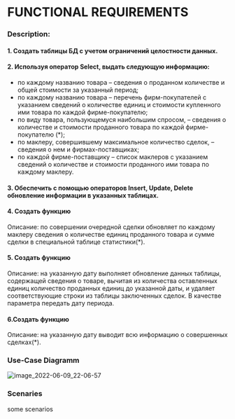 # FUNCTIONAL REQUIREMENTS

### Description:<br>
#### 1. Создать таблицы БД с учетом ограничений целостности данных.<br>
#### 2. Используя оператор Select, выдать следующую информацию:<br>
* по каждому названию товара – сведения о проданном количестве и общей стоимости за указанный период;<br>
* по каждому названию товара – перечень фирм-покупателей с указанием сведений о количестве единиц и стоимости купленного ими товара по каждой фирме-покупателю;<br>
* по виду товара, пользующемуся наибольшим спросом, – сведения о количестве и стоимости проданного товара по каждой фирме-покупателю (*);<br>
* по маклеру, совершившему максимальное количество сделок, – сведения о нем и фирмах-поставщиках;<br>
* по каждой фирме-поставщику – список маклеров с указанием сведений о количестве и стоимости проданного ими товара по каждому маклеру.<br>

#### 3. Обеспечить с помощью операторов Insert, Update, Delete обновление информации в указанных таблицах.<br>
#### 4. Создать функцию<br>
Описание: по совершении очередной сделки обновляет по каждому маклеру сведения о количестве единиц проданного товара и сумме сделки в специальной таблице статистики(*).<br>
#### 5. Создать функцию<br>
Описание: на указанную дату выполняет обновление данных таблицы, содержащей сведения о товаре, вычитая из количества оставленных единиц количество проданных единиц до указанной даты, и удаляет соответствующие строки из таблицы заключенных сделок. В качестве параметра передать дату периода.<br>
#### 6.Создать функцию<br>
Описание: на указанную дату выводит всю информацию о совершенных сделках(*).<br>
### Use-Case Diagramm
![image_2022-06-09_22-06-57](https://user-images.githubusercontent.com/78850311/172925846-05b39f3c-1523-48f3-b36d-a1c56fbf5e25.png)<br>
### Scenaries
some scenarios<br>
